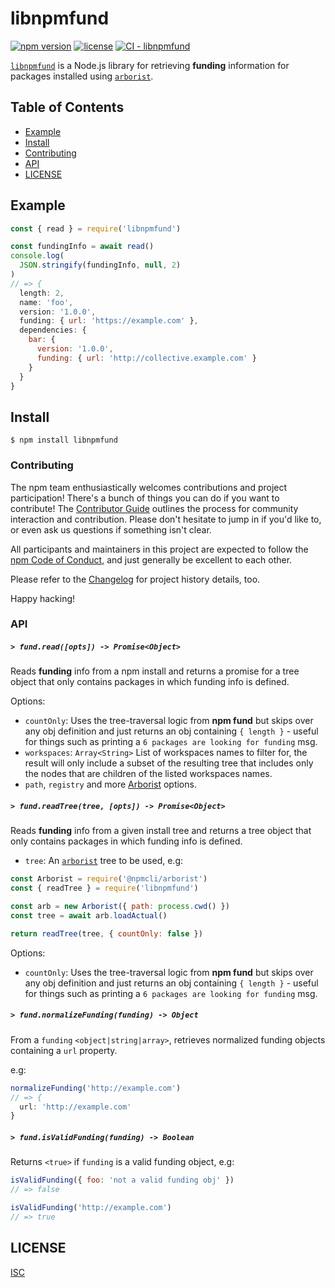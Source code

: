 # libnpmfund

[![npm version](https://img.shields.io/npm/v/libnpmfund.svg)](https://npm.im/libnpmfund)
[![license](https://img.shields.io/npm/l/libnpmfund.svg)](https://npm.im/libnpmfund)
[![CI - libnpmfund](https://github.com/npm/cli/actions/workflows/ci-libnpmfund.yml/badge.svg)](https://github.com/npm/cli/actions/workflows/ci-libnpmfund.yml)

[`libnpmfund`](https://github.com/npm/libnpmfund) is a Node.js library for
retrieving **funding** information for packages installed using
[`arborist`](https://github.com/npm/arborist).

## Table of Contents

* [Example](#example)
* [Install](#install)
* [Contributing](#contributing)
* [API](#api)
* [LICENSE](#license)

## Example

```js
const { read } = require('libnpmfund')

const fundingInfo = await read()
console.log(
  JSON.stringify(fundingInfo, null, 2)
)
// => {
  length: 2,
  name: 'foo',
  version: '1.0.0',
  funding: { url: 'https://example.com' },
  dependencies: {
    bar: {
      version: '1.0.0',
      funding: { url: 'http://collective.example.com' }
    }
  }
}
```

## Install

`$ npm install libnpmfund`

### Contributing

The npm team enthusiastically welcomes contributions and project participation!
There's a bunch of things you can do if you want to contribute! The
[Contributor Guide](https://github.com/npm/cli/blob/latest/CONTRIBUTING.md)
outlines the process for community interaction and contribution. Please don't
hesitate to jump in if you'd like to, or even ask us questions if something
isn't clear.

All participants and maintainers in this project are expected to follow the
[npm Code of Conduct](https://www.npmjs.com/policies/conduct), and just
generally be excellent to each other.

Please refer to the [Changelog](CHANGELOG.md) for project history details, too.

Happy hacking!

### API

##### <a name="fund.read"></a> `> fund.read([opts]) -> Promise<Object>`

Reads **funding** info from a npm install and returns a promise for a
tree object that only contains packages in which funding info is defined.

Options:

- `countOnly`: Uses the tree-traversal logic from **npm fund** but skips over
  any obj definition and just returns an obj containing `{ length }` - useful for
  things such as printing a `6 packages are looking for funding` msg.
- `workspaces`: `Array<String>` List of workspaces names to filter for,
  the result will only include a subset of the resulting tree that includes
  only the nodes that are children of the listed workspaces names.
- `path`, `registry` and more [Arborist](https://github.com/npm/arborist/) options.

##### <a name="fund.readTree"></a> `> fund.readTree(tree, [opts]) -> Promise<Object>`

Reads **funding** info from a given install tree and returns a tree object
that only contains packages in which funding info is defined.

- `tree`: An [`arborist`](https://github.com/npm/arborist) tree to be used, e.g:

```js
const Arborist = require('@npmcli/arborist')
const { readTree } = require('libnpmfund')

const arb = new Arborist({ path: process.cwd() })
const tree = await arb.loadActual()

return readTree(tree, { countOnly: false })
```

Options:

- `countOnly`: Uses the tree-traversal logic from **npm fund** but skips over
  any obj definition and just returns an obj containing `{ length }` - useful for
  things such as printing a `6 packages are looking for funding` msg.

##### <a name="fund.normalizeFunding"></a> `> fund.normalizeFunding(funding) -> Object`

From a `funding` `<object|string|array>`, retrieves normalized funding objects
containing a `url` property.

e.g:

```js
normalizeFunding('http://example.com')
// => {
  url: 'http://example.com'
}
```

##### <a name="fund.isValidFunding"></a> `> fund.isValidFunding(funding) -> Boolean`

Returns `<true>` if `funding` is a valid funding object, e.g:

```js
isValidFunding({ foo: 'not a valid funding obj' })
// => false

isValidFunding('http://example.com')
// => true
```

## LICENSE

[ISC](./LICENSE)
